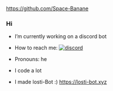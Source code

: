 https://github.com/Space-Banane

### Hi

- I’m currently working on a discord bot
-  How to reach me: [![discord]()](https://discord.com/users/456443941169004545)
-  Pronouns: he

- I code a lot
- I made losti-Bot :) https://losti-bot.xyz
